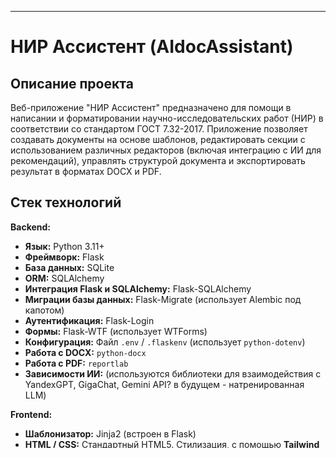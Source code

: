 
---
# НИР Ассистент (AIdocAssistant)

## Описание проекта

Веб-приложение "НИР Ассистент" предназначено для помощи в написании и форматировании научно-исследовательских работ (НИР) в соответствии со стандартом ГОСТ 7.32-2017. Приложение позволяет создавать документы на основе шаблонов, редактировать секции с использованием различных редакторов (включая интеграцию с ИИ для рекомендаций), управлять структурой документа и экспортировать результат в форматах DOCX и PDF.

## Стек технологий

**Backend:**

*   **Язык:** Python 3.11+
*   **Фреймворк:** Flask
*   **База данных:** SQLite
*   **ORM:** SQLAlchemy
*   **Интеграция Flask и SQLAlchemy:** Flask-SQLAlchemy
*   **Миграции базы данных:** Flask-Migrate (использует Alembic под капотом)
*   **Аутентификация:** Flask-Login
*   **Формы:** Flask-WTF (использует WTForms)
*   **Конфигурация:** Файл `.env` / `.flaskenv` (использует `python-dotenv`)
*   **Работа с DOCX:** `python-docx`
*   **Работа с PDF:** `reportlab`
*   **Зависимости ИИ:** (используются библиотеки для взаимодействия с YandexGPT, GigaChat, Gemini API? в будущем - натренированная LLM)

**Frontend:**

*   **Шаблонизатор:** Jinja2 (встроен в Flask)
*   **HTML / CSS:** Стандартный HTML5. Стилизация, с помощью **Tailwind CSS**
*   **JavaScript:**
    *   Ванильный JavaScript (для обработки событий, AJAX/Fetch запросов, взаимодействия с DOM).
    *   **Alpine.js** для легковесной интерактивности.
    *   **CKEditor 5** 

**Окружение:**

*   **Виртуальное окружение:** `venv`
*   **Веб-сервер (разработка):** Встроенный сервер Flask/Werkzeug
*   **Веб-сервер (продакшен):** (Пока не реализован, но предпологается использовать) Gunicorn, uWSGI + Nginx/Apache

## Структура проекта

```
AIdocAssistant/
│
├── venv/                   # Виртуальное окружение Python
├── web/                    # Основной пакет приложения
│   │
│   ├── app/                # Пакет ядра приложения Flask
│   │   │
│   │   ├── __init__.py     # Фабрика приложения (create_app), инициализация расширений, регистрация Blueprints, CLI команд
│   │   ├── models.py       # Определения моделей SQLAlchemy (User, DocumentApp, DocumentSection, etc.)
│   │   ├── forms/          # Определения форм WTForms (e.g., auth.py)
│   │   │   └── auth.py
│   │   │
│   │   ├── routes/         # Определения Blueprints и view-функций (маршрутов)
│   │   │   ├── auth.py       # Маршруты аутентификации
│   │   │   ├── documents.py  # Маршруты для работы с документами
│   │   │   ├── ai.py         # Маршруты для взаимодействия с ИИ
│   │   │   ├── feedback.py   # Маршруты для обратной связи
│   │   │   └── admin.py      # Маршруты админ-панели
│   │   │
│   │   ├── services/       # Сервисный слой (бизнес-логика, работа с API)
│   │   │   ├── __init__.py
│   │   │   ├── document_service.py # Логика управления документами
│   │   │   ├── export_service.py  # Логика экспорта в DOCX/PDF
│   │   │   └── ai_clients.py      # Логика работы с ИИ
│   │   │
│   │   ├── templates/      # HTML шаблоны Jinja2
│   │   │   ├── base.html
│   │   │   ├── auth/
│   │   │   ├── documents/
│   │   │   └── ... (другие папки для блюпринтов)
│   │   │
│   │   ├── static/         # Статические файлы (CSS, JS, изображения)
│   │   │   ├── css/
│   │   │   └── js/
│   │   │        └── editor.js #  JS для редактора
│   │   │        └── main.js   #  Общий JS
│   │   │        └── api.js #  JS для работы с API от нейронок
│   │   │        └── admin.js #  JS для админки
│   │   │
│   │   ├── utils/          # Вспомогательные модули, декораторы
│   │   │   └── decorators.py # Декораторы (e.g., log_activity)
│   │   │
│   │   └── seeds.py        # Функция для заполнения БД начальными данными (шаблон госта)
│   │
│   ├── config.py           # Конфигурация приложения Flask
│   ├── run.py              # Скрипт для запуска через 'python run.py'
│   ├── migrations/         # Директория для миграций Alembic (Flask-Migrate)
│   │
│   └── instance/           # Папка для файлов, специфичных для экземпляра (НЕ в Git)
│       └── app.db          # Файл базы данных SQLite
│       └── uploads/        # Папка для загрузок
│           └── exports/    # Сгенерированные документы
│           └── ...
│
├── .env                    # Локальные переменные окружения (НЕ в Git)
├── .flaskenv               # Переменные окружения для Flask CLI (e.g., FLASK_APP)
├── .gitignore              # Файлы и папки, игнорируемые Git
├── requirements.txt        # Список зависимостей Python
└── README.md               # Этот файл документации
```

## Установка и запуск

1.  **Клонировать репозиторий:**
    ```bash
    git clone <url-репозитория>
    cd AIdocAssistant
    ```
2.  **Создать и активировать виртуальное окружение:**
    ```bash
    python -m venv venv
    # Windows (PowerShell)
    .\venv\Scripts\Activate.ps1
    # Windows (cmd.exe)
    .\venv\Scripts\activate.bat
    # macOS / Linux
    source venv/bin/activate
    ```
3.  **Установить зависимости:**
    ```bash
    pip install -r requirements.txt
    ```
4.  **Настроить переменные окружения:**
    *   Скопируйте `.env.example` (если есть) в `.env`.
    *   Сгенерируйте и запишите `SECRET_KEY` в `.env`.
    *   Убедитесь, что `DATABASE_URL` в `.env` указывает на правильный путь к файлу БД (например, `sqlite:///C:/path/to/AIdocAssistant/web/instance/app.db` или `sqlite:///instance/app.db`, если запускаете из `web`).
    *   Добавьте API-ключи для YandexGPT, GigaChat, Gemini в `.env`.
    *   Проверьте `.flaskenv` (должен быть в `AIdocAssistant`, содержимое: `FLASK_APP=web.app`).
5.  **Инициализировать и применить миграции базы данных:**
    *   Удалите существующие `web/instance/app.db` и `web/migrations`, если начинаете с нуля.
    *   Перейдите в папку `web`: `cd web`
    *   Инициализируйте (только один раз, если папки `migrations` нет): `flask db init`
    *   Создайте миграцию: `flask db migrate -m "Initial schema"`
    *   Примените миграцию: `flask db upgrade`
    *   Вернитесь в корневую папку: `cd ..`
6.  **Заполнить базу начальными данными:**
    ```bash
    # Находясь в AIdocAssistant
    flask seed-db
    ```
7.  **Запустить приложение:**
    ```bash
    # Находясь в AIdocAssistant
    flask run
    ```
    Приложение будет доступно по адресу `http://127.0.0.1:5000`.

## Ключевые модули и функциональность

*   **Аутентификация (`routes/auth.py`, `forms/auth.py`):** Регистрация, вход, выход пользователей с использованием Flask-Login.
*   **Управление документами (`routes/documents.py`, `services/document_service.py`):** Создание (из шаблона, пустого, загрузкой), просмотр списка, редактирование структуры, редактирование секций, предпросмотр, удаление документов.
*   **Редактор секций (`templates/documents/section_*.html`, `static/js/editor.js`):** Динамический интерфейс для редактирования контента секций с использованием CKEditor и/или форм.
*   **Экспорт (`routes/documents.py`, `services/export_service.py`):** Генерация DOCX и PDF файлов на основе содержимого документа в соответствии с ГОСТ.
*   **Шаблоны и секции (`models.py`, `seeds.py`):** Система шаблонов (пока только ГОСТ) и их стандартных секций, определяющих структуру документа.
*   **Рекомендации ИИ (`routes/ai.py`, `services/ai_service.py`):**  Функциональность для анализа текста секций и предоставления рекомендаций с помощью внешних AI API.
